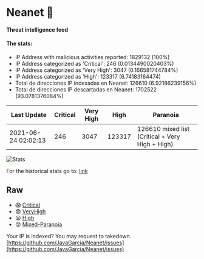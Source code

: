 # Neanet :hocho:
#### Threat intelligence feed
#### The stats:

- IP Address with malicious activities reported: 1829132 (100%)
- IP Address categorized as 'Critical':  246 (0.0134490020403%)
- IP Address categorized as 'Very High':  3047 (0.166581744784%)
- IP Address categorized as 'High':  123317 (6.74183164474)
- Total de direcciones IP indexadas en Neanet:  126610 (6.92186239156%)
- Total de direcciones IP descartadas en Neanet:  1702522 (93.0781376084%)

| Last Update | Critical | Very High | High | Paranoia |
| --- | --- | --- | --- | --- |
| 2021-06-24 02:02:13 | 246 | 3047 | 123317 | 126610 mixed list (Critical + Very High + High)|

![Stats](https://docs.google.com/spreadsheets/d/e/2PACX-1vSnaNMIXVabIpDJjufMlzH7poXnshF3mgd8Is1g9ytUEzVsP5my4Trn8f-xkoLLQ38xpL3HtmUexLo6/pubchart?oid=501124687&format=image)

For the historical stats go to: [link](/stats.csv)
## Raw
- :scream: [Critical](https://raw.githubusercontent.com/JavaGarcia/Neanet/master/blacklists/neanet_critical.txt)
- :fearful: [VeryHigh](https://raw.githubusercontent.com/JavaGarcia/Neanet/master/blacklists/neanet_veryHigh.txtt)
- :frowning: [High](https://raw.githubusercontent.com/JavaGarcia/Neanet/master/blacklists/neanet_high.txt)
- :dizzy_face: [Mixed-Paranoia](https://raw.githubusercontent.com/JavaGarcia/Neanet/master/blacklists/neanet_all.txt)


Your IP is indexed? You may request to takedown. [https://github.com/JavaGarcia/Neanet/issues](https://github.com/JavaGarcia/Neanet/issues)
















































































































































































































































































































































































































































































































































































































































































































































































































































































































































































































































































































































































































































































































































































































































































































































































































































































































































































































































































































































































































































































































































































































































































































































































































































































































































































































































































































































































































































































































































































































































































































































































































































































































































































































































































































































































































































































































































































































































































































































































































































































































































































































































































































































































































































































































































































































































































































































































































































































































































































































































































































































































































































































































































































































































































































































































































































































































































































































































































































































































































































































































































































































































































































































































































































































































































































































































































































































































































































































































































































































































































































































































































































































































































































